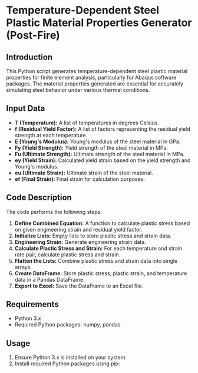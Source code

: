 # Temperature-Dependent Steel Plastic Material Properties Generator (Post-Fire)

## Introduction

This Python script generates temperature-dependent steel plastic material properties for finite element analysis, particularly for Abaqus software packages. The material properties generated are essential for accurately simulating steel behavior under various thermal conditions.

## Input Data

- **T (Temperature):** A list of temperatures in degrees Celsius.
- **f (Residual Yield Factor):** A list of factors representing the residual yield strength at each temperature.
- **E (Young's Modulus):** Young's modulus of the steel material in GPa.
- **Fy (Yield Strength):** Yield strength of the steel material in MPa.
- **Fu (Ultimate Strength):** Ultimate strength of the steel material in MPa.
- **ey (Yield Strain):** Calculated yield strain based on the yield strength and Young's modulus.
- **eu (Ultimate Strain):** Ultimate strain of the steel material.
- **ef (Final Strain):** Final strain for calculation purposes.

## Code Description

The code performs the following steps:

1. **Define Combined Equation:** A function to calculate plastic stress based on given engineering strain and residual yield factor.
2. **Initialize Lists:** Empty lists to store plastic stress and strain data.
3. **Engineering Strain:** Generate engineering strain data.
4. **Calculate Plastic Stress and Strain:** For each temperature and strain rate pair, calculate plastic stress and strain.
5. **Flatten the Lists:** Combine plastic stress and strain data into single arrays.
6. **Create DataFrame:** Store plastic stress, plastic strain, and temperature data in a Pandas DataFrame.
7. **Export to Excel:** Save the DataFrame to an Excel file.

## Requirements

- Python 3.x
- Required Python packages: numpy, pandas

## Usage

1. Ensure Python 3.x is installed on your system.
2. Install required Python packages using pip:

